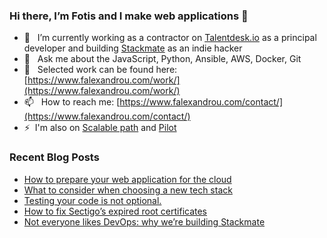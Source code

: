### Hi there, I’m Fotis and I make web applications 👋

- 🔭 &nbsp;&nbsp;I’m currently working as a contractor on [Talentdesk.io](https://talentdesk.io) as a principal developer and building [Stackmate](https://stackmate.io) as an indie hacker
- 💬 &nbsp;&nbsp;Ask me about the JavaScript, Python, Ansible, AWS, Docker, Git
- 💼 &nbsp;&nbsp;Selected work can be found here: [https://www.falexandrou.com/work/](https://www.falexandrou.com/work/)
- 📫 &nbsp;&nbsp;How to reach me: [https://www.falexandrou.com/contact/](https://www.falexandrou.com/contact/)
- ⚡&nbsp;&nbsp;I'm also on [Scalable path](https://www.scalablepath.com) and [Pilot](https://pilot.co/)

### Recent Blog Posts

  * [How to prepare your web application for the cloud](https://www.falexandrou.com/2021/02/06/how-to-prepare-your-web-application-for-the-cloud/)
  * [What to consider when choosing a new tech stack](https://www.falexandrou.com/2021/01/26/choosing-the-stack-for-a-new-project/)
  * [Testing your code is not optional.](https://www.falexandrou.com/2020/12/20/testing-your-code/)
  * [How to fix Sectigo’s expired root certificates](https://www.falexandrou.com/2020/05/30/sectigo-expired-root-certificates/)
  * [Not everyone likes DevOps: why we’re building Stackmate](https://www.falexandrou.com/2019/06/20/stackmate-automated-deployments/)
